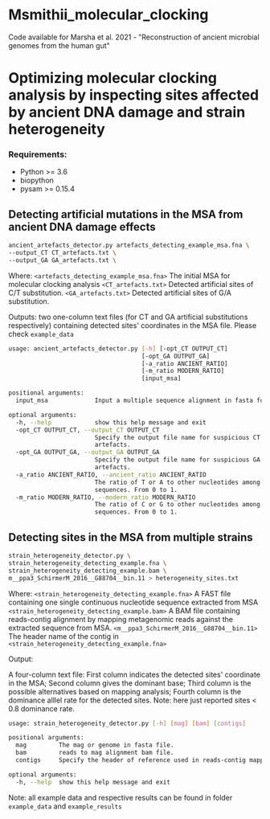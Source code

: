 # Msmithii_molecular_clocking
Code available for Marsha et al. 2021 - "Reconstruction of ancient microbial genomes from the human gut"

# Optimizing molecular clocking analysis by inspecting sites affected by ancient DNA damage and strain heterogeneity

### Requirements:
* Python >= 3.6
* biopython 
* pysam >= 0.15.4

## Detecting artificial mutations in the MSA from ancient DNA damage effects

~~~Bash
ancient_artefacts_detector.py artefacts_detecting_example_msa.fna \
--output_CT CT_artefacts.txt \
--output_GA GA_artefacts.txt \ 
~~~

Where: 
`<artefacts_detecting_example_msa.fna>` The initial MSA for molecular clocking analysis
`<CT_artefacts.txt>` Detected artificial sites of C/T substitution.
`<GA_artefacts.txt>` Detected artificial sites of G/A substitution. 

Outputs:
two one-column text files (for CT and GA artificial substitutions respectively) containing detected sites' coordinates in the MSA file. Please check `example_data`

~~~Bash
usage: ancient_artefacts_detector.py [-h] [-opt_CT OUTPUT_CT]
                                     [-opt_GA OUTPUT_GA]
                                     [-a_ratio ANCIENT_RATIO]
                                     [-m_ratio MODERN_RATIO]
                                     [input_msa]

positional arguments:
  input_msa             Input a multiple sequence alignment in fasta form.

optional arguments:
  -h, --help            show this help message and exit
  -opt_CT OUTPUT_CT, --output_CT OUTPUT_CT
                        Specify the output file name for suspicious CT
                        artefacts.
  -opt_GA OUTPUT_GA, --output_GA OUTPUT_GA
                        Specify the output file name for suspicious GA
                        artefacts.
  -a_ratio ANCIENT_RATIO, --ancient_ratio ANCIENT_RATIO
                        The ratio of T or A to other nucleotides among ancient
                        sequences. From 0 to 1.
  -m_ratio MODERN_RATIO, --modern_ratio MODERN_RATIO
                        The ratio of C or G to other nucleotides among modern
                        sequences. From 0 to 1.

~~~

## Detecting sites in the MSA from multiple strains

~~~Bash
strain_heterogeneity_detector.py \
strain_heterogeneity_detecting_example.fna \
strain_heterogeneity_detecting_example.bam \
m__ppa3_SchirmerM_2016__G88704__bin.11 > heterogeneity_sites.txt
~~~

Where:
`<strain_heterogeneity_detecting_example.fna>` A FAST file containing one single continuous nucleotide sequence extracted from MSA
`<strain_heterogeneity_detecting_example.bam>` A BAM file containing reads-contig alignment by mapping metagenomic reads against the extracted sequence from MSA.
`<m__ppa3_SchirmerM_2016__G88704__bin.11>` The header name of the contig in `<strain_heterogeneity_detecting_example.fna>`  

Output:

A four-column text file: First column indicates the detected sites' coordinate in the MSA; Second column gives the dominant base; Third column is the possible alternatives based on mapping analysis; Fourth column is the dominance alllel rate for the detected sites. Note: here just reported sites < 0.8 dominance rate. 

~~~Bash
usage: strain_heterogeneity_detector.py [-h] [mag] [bam] [contigs]

positional arguments:
  mag         The mag or genome in fasta file.
  bam         reads to mag alignment bam file.
  contigs     Specify the header of reference used in reads-contig mapping.

optional arguments:
  -h, --help  show this help message and exit

~~~

Note: all example data and respective results can be found in folder `example_data` and `example_results`
